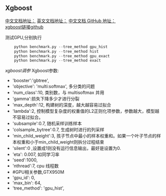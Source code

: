 Xgboost
--------  
[中文文档地址：](http://xgboost.apachecn.org/cn/latest/)
[英文文档地址：](http://xgboost.apachecn.org/en/latest/)
[中文文档 GitHub 地址：](https://github.com/apachecn/xgboost-doc-zh)  
[xgboost链接github](https://github.com/dmlc/xgboost)

测试GPU,分别执行<br>
```python
    python benchmark.py --tree_method gpu_hist
    python benchmark.py --tree_method hist
    python benchmark.py --tree_method gpu_exact
    python benchmark.py --tree_method exact
```
*xgboost调参*
Xgboost参数:
- 'booster':'gbtree',
- 'objective': 'multi:softmax', 多分类的问题
- 'num_class':10, 类别数，与 multisoftmax 并用
- 'gamma':损失下降多少才进行分裂
- 'max_depth':12, 构建树的深度，越大越容易过拟合
- 'lambda':2,  控制模型复杂度的权重值的L2正则化项参数，参数越大，模型越不容易过拟合。
- 'subsample':0.7, 随机采样训练样本
- 'colsample_bytree':0.7, 生成树时进行的列采样
- 'min_child_weight':3, 孩子节点中最小的样本权重和。如果一个叶子节点的样本权重和小于min_child_weight则拆分过程结束
- 'silent':0 ,设置成1则没有运行信息输出，最好是设置为0.
- 'eta': 0.007, 如同学习率
- 'seed':1000,
- 'nthread':7, cpu 线程数
- #GPU相关参数,GTX950M
- 'gpu_id': 0,
- 'max_bin': 64,
- 'tree_method': 'gpu_hist',
